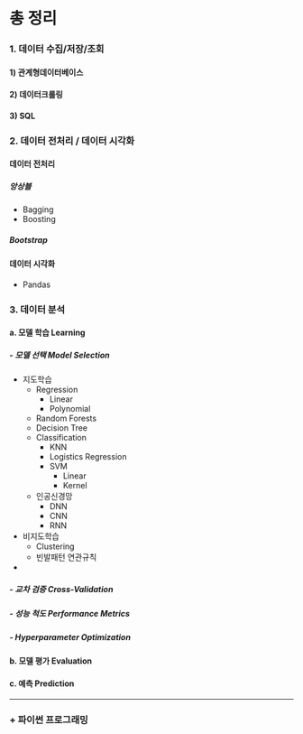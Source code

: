 # 총 정리



### 1. 데이터 수집/저장/조회

#### 1) 관계형데이터베이스

#### 2) 데이터크롤링

#### 3) SQL



### 2. 데이터 전처리 / 데이터 시각화

#### 데이터 전처리

##### 앙상블

- Bagging
- Boosting

##### Bootstrap



#### 데이터 시각화

- Pandas





### 3. 데이터 분석

#### a. 모델 학습 Learning

##### - 모델 선택 Model Selection

- 지도학습
  - Regression
    - Linear
    - Polynomial
  - Random Forests
  - Decision Tree
  - Classification
    - KNN
    - Logistics Regression
    - SVM
      - Linear
      - Kernel
  - 인공신경망
    - DNN
    - CNN
    - RNN
- 비지도학습
  - Clustering 
  - 빈발패턴 연관규칙
- 

##### - 교차 검증 Cross-Validation

##### - 성능 척도 Performance Metrics

##### - Hyperparameter Optimization



#### b. 모델 평가 Evaluation



#### c. 예측 Prediction





----

### + 파이썬 프로그래밍